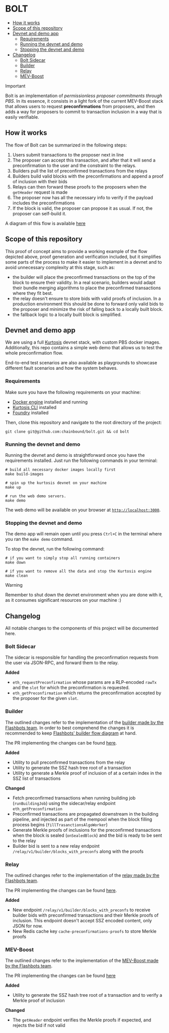 # BOLT

<!-- vim-markdown-toc Marked -->

- [How it works](#how-it-works)
- [Scope of this repository](#scope-of-this-repository)
- [Devnet and demo app](#devnet-and-demo-app)
  - [Requirements](#requirements)
  - [Running the devnet and demo](#running-the-devnet-and-demo)
  - [Stopping the devnet and demo](#stopping-the-devnet-and-demo)
- [Changelog](#changelog)
  - [Bolt Sidecar](#bolt-sidecar)
  - [Builder](#builder)
  - [Relay](#relay)
  - [MEV-Boost](#mev-boost)

<!-- vim-markdown-toc -->

> [!IMPORTANT]
> Bolt is an implementation of _permissionless proposer commitments through
> PBS_. In its essence, it consists in a light fork of the current MEV-Boost
> stack that allows users to request **preconfirmations** from proposers, and
> then adds a way for proposers to commit to transaction inclusion in a way that
> is easily verifiable.

## How it works

The flow of Bolt can be summarized in the following steps:

1. Users submit transactions to the proposer next in line
2. The proposer can accept this transaction, and after that it will send a
   preconfirmation to the user and the constraint to the relays.
3. Builders pull the list of preconfirmed transactions from
   the relays
4. Builders build valid blocks with the preconfirmations and append a proof of
   inclusion with their bids
5. Relays can then forward these proofs to the proposers when the
   `getHeader` request is made
6. The proposer now has all the necessary info to verify if the payload
   includes the preconfirmations
7. If the block is valid, the proposer can propose it as usual. If not, the
   proposer can self-build it.

A diagram of this flow is available [here](https://swimlanes.io/u/hwwDL7z1P)

## Scope of this repository

This proof of concept aims to provide a working example of the flow depicted
above, proof generation and verification included, but it simplifies some parts
of the process to make it easier to implement in a devnet and to avoid
unnecessary complexity at this stage, such as:

- the builder will place the preconfirmed transactions on the top of the block
  to ensure their validity. In a real scenario, builders would adapt their bundle
  merging algorithms to place the preconfirmed transactions where they fit best.
- the relay doesn't ensure to store bids with valid proofs of inclusion. In a
  production environment this should be done to forward only valid bids to the
  proposer and minimize the risk of falling back to a locally built block.
- the fallback logic to a locally built block is simplified.

## Devnet and demo app

We are using a full [Kurtosis](https://www.kurtosis.com/) devnet stack, with
custom PBS docker images. Additionally, this repo contains a simple web demo
that allows us to test the whole preconfirmation flow.

End-to-end test scenarios are also available as playgrounds to showcase
different fault scenarios and how the system behaves.

### Requirements

Make sure you have the following requirements on your machine:

- [Docker engine](https://docs.docker.com/engine/install/) installed and running
- [Kurtosis CLI](https://docs.kurtosis.com/install/) installed
- [Foundry](https://book.getfoundry.sh/getting-started/installation) installed

Then, clone this repository and navigate to the root directory of the project:

```shell
git clone git@github.com:chainbound/bolt.git && cd bolt
```

### Running the devnet and demo

Running the devnet and demo is straightforward once you have the requirements
installed. Just run the following commands in your terminal:

```shell
# build all necessary docker images locally first
make build-images

# spin up the kurtosis devnet on your machine
make up

# run the web demo servers.
make demo
```

The web demo will be available on your browser at
[`http://localhost:3000`](http://localhost:3000).

### Stopping the devnet and demo

The demo app will remain open until you press `Ctrl+C` in the terminal where
you ran the `make demo` command.

To stop the devnet, run the following command:

```shell
# if you want to simply stop all running containers
make down

# if you want to remove all the data and stop the Kurtosis engine
make clean
```

> [!WARNING]
> Remember to shut down the devnet environment when you are done with it, as it
> consumes significant resources on your machine :)

## Changelog

All notable changes to the components of this project will be documented here.

### Bolt Sidecar

The sidecar is responsible for handling the preconfirmation requests from the
user via JSON-RPC, and forward them to the relay.

**Added**

- `eth_requestPreconfirmation` whose params are a RLP-encoded `rawTx` and the `slot`
  for which the preconfirmation is requested.
- `eth_getPreconfirmation` which returns the preconfirmation accepted by the
  proposer for the given `slot`.

### Builder

The outlined changes refer to the implementation of the [builder made by
the Flashbots team](https://github.com/flashbots/builder/tree/v1.13.14-0.3.0). In order to
best comprehend the changes it is recommended to keep [Flashbots' builder flow
diagram](https://github.com/flashbots/builder/blob/v1.13.14-0.3.0/docs/builder/builder-diagram.png)
at hand.

The PR implementing the changes can be found [here](https://github.com/chainbound/bolt-v0/pull/9).

**Added**

- Utility to pull preconfirmed transactions from the relay
- Utility to generate the SSZ hash tree root of a transaction
- Utility to generate a Merkle proof of inclusion of at a certain index
  in the SSZ list of transactions

**Changed**

- Fetch preconfirmed transactions when running building job
  (`runBuildingJob`) using the sidecar/relay endpoint `eth_getPreconfirmation`
- Preconfirmed transactions are propagated downstream in the building pipeline,
  and injected as part of the mempool when the block filling process begins
  (`fillTrasanctionsAlgoWorker`)
- Generate Merkle proofs of inclusions for the preconfirmed transactions when the block is sealed
  (`onSealedBlock`) and the bid is ready to be sent to the relay
- Builder bid is sent to a new relay endpoint `/relay/v1/builder/blocks_with_preconfs`
  along with the proofs

### Relay

The outlined changes refer to the implementation of the [relay made by the
Flashbots team](https://github.com/flashbots/mev-boost-relay/tree/v0.29.1).

The PR implementing the changes can be found
[here](https://github.com/chainbound/bolt-v0/pull/10).

**Added**

- New endpoint `/relay/v1/builder/blocks_with_preconfs` to receive builder
  bids with preconfirmed transactions and their Merkle proofs of inclusion.
  This endpoint doesn't accept SSZ encoded content, only JSON for now.
- New Redis cache key `cache-preconfirmations-proofs` to store Merkle proofs

### MEV-Boost

The outlined changes refer to the implementation of the [MEV-Boost made by the
Flashbots team](https://github.com/flashbots/mev-boost/tree/v1.7).

The PR implementing the changes can be found [here](https://github.com/chainbound/bolt-v0/pull/11)

**Added**

- Utility to generate the SSZ hash tree root of a transaction and to verify a
  Merkle proof of inclusion

**Changed**

- The `getHeader` endpoint verifies the Merkle proofs if expected, and rejects the bid if not valid
